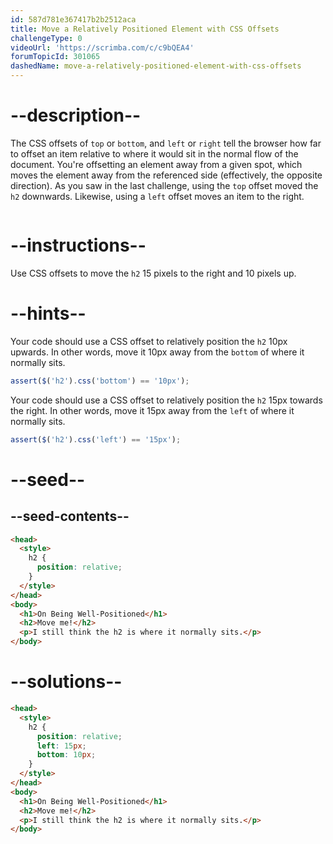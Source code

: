 ```yaml
---
id: 587d781e367417b2b2512aca
title: Move a Relatively Positioned Element with CSS Offsets
challengeType: 0
videoUrl: 'https://scrimba.com/c/c9bQEA4'
forumTopicId: 301065
dashedName: move-a-relatively-positioned-element-with-css-offsets
---
```


# --description--

The CSS offsets of `top` or `bottom`, and `left` or `right` tell the browser how far to offset an item relative to where it would sit in the normal flow of the document. You're offsetting an element away from a given spot, which moves the element away from the referenced side (effectively, the opposite direction). As you saw in the last challenge, using the `top` offset moved the `h2` downwards. Likewise, using a `left` offset moves an item to the right.

<img src='https://cdn-media-1.freecodecamp.org/imgr/eWWi3gZ.gif' alt=''>

# --instructions--

Use CSS offsets to move the `h2` 15 pixels to the right and 10 pixels up.

# --hints--

Your code should use a CSS offset to relatively position the `h2` 10px upwards. In other words, move it 10px away from the `bottom` of where it normally sits.

```js
assert($('h2').css('bottom') == '10px');
```

Your code should use a CSS offset to relatively position the `h2` 15px towards the right. In other words, move it 15px away from the `left` of where it normally sits.

```js
assert($('h2').css('left') == '15px');
```

# --seed--

## --seed-contents--

```html
<head>
  <style>
    h2 {
      position: relative;
    }
  </style>
</head>
<body>
  <h1>On Being Well-Positioned</h1>
  <h2>Move me!</h2>
  <p>I still think the h2 is where it normally sits.</p>
</body>
```

# --solutions--

```html
<head>
  <style>
    h2 {
      position: relative;
      left: 15px;
      bottom: 10px;
    }
  </style>
</head>
<body>
  <h1>On Being Well-Positioned</h1>
  <h2>Move me!</h2>
  <p>I still think the h2 is where it normally sits.</p>
</body>
```
